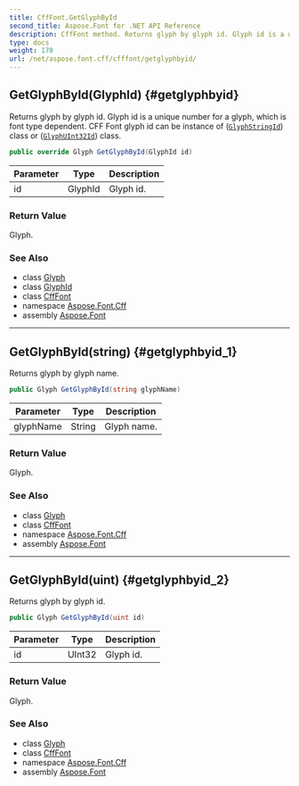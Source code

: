 ```yaml
---
title: CffFont.GetGlyphById
second_title: Aspose.Font for .NET API Reference
description: CffFont method. Returns glyph by glyph id. Glyph id is a unique number for a glyph which is font type dependent. CFF Font glyph id can be instance of GlyphStringId class or GlyphUInt32Id class
type: docs
weight: 170
url: /net/aspose.font.cff/cfffont/getglyphbyid/
---
```

## GetGlyphById(GlyphId) {#getglyphbyid}

Returns glyph by glyph id. Glyph id is a unique number for a glyph, which is font type dependent. CFF Font glyph id can be instance of ([`GlyphStringId`](../../../aspose.font.glyphs/glyphstringid/)) class or ([`GlyphUInt32Id`](../../../aspose.font.glyphs/glyphuint32id/)) class.

```csharp
public override Glyph GetGlyphById(GlyphId id)
```

| Parameter | Type | Description |
| --- | --- | --- |
| id | GlyphId | Glyph id. |

### Return Value

Glyph.

### See Also

* class [Glyph](../../../aspose.font.glyphs/glyph/)
* class [GlyphId](../../../aspose.font.glyphs/glyphid/)
* class [CffFont](../)
* namespace [Aspose.Font.Cff](../../../aspose.font.cff/)
* assembly [Aspose.Font](../../../)

---

## GetGlyphById(string) {#getglyphbyid_1}

Returns glyph by glyph name.

```csharp
public Glyph GetGlyphById(string glyphName)
```

| Parameter | Type | Description |
| --- | --- | --- |
| glyphName | String | Glyph name. |

### Return Value

Glyph.

### See Also

* class [Glyph](../../../aspose.font.glyphs/glyph/)
* class [CffFont](../)
* namespace [Aspose.Font.Cff](../../../aspose.font.cff/)
* assembly [Aspose.Font](../../../)

---

## GetGlyphById(uint) {#getglyphbyid_2}

Returns glyph by glyph id.

```csharp
public Glyph GetGlyphById(uint id)
```

| Parameter | Type | Description |
| --- | --- | --- |
| id | UInt32 | Glyph id. |

### Return Value

Glyph.

### See Also

* class [Glyph](../../../aspose.font.glyphs/glyph/)
* class [CffFont](../)
* namespace [Aspose.Font.Cff](../../../aspose.font.cff/)
* assembly [Aspose.Font](../../../)


